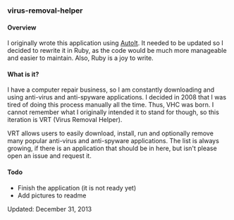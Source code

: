 ### virus-removal-helper

#### Overview
I originally wrote this application using [AutoIt](http://www.autoitscript.com/).  It needed to be updated so I decided
to rewrite it in Ruby, as the code would be much more manageable and easier to maintain.  Also, Ruby is a joy to write.

#### What is it?
I have a computer repair business, so I am constantly downloading and using anti-virus and anti-spyware applications.  I
decided in 2008 that I was tired of doing this process manually all the time.  Thus, VHC was born.  I cannot remember
what I originally intended it to stand for though, so this iteration is VRT (Virus Removal Helper).

VRT allows users to easily download, install, run and optionally remove many popular anti-virus and anti-spyware
applications.  The list is always growing, if there is an application that should be in here, but isn't please open an
issue and request it.

#### Todo
- Finish the application (it is not ready yet)
- Add pictures to readme

Updated: December 31, 2013
